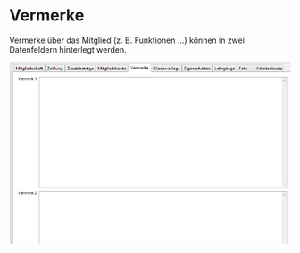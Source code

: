 # Vermerke

Vermerke über das Mitglied (z. B. Funktionen ...) können in zwei Datenfeldern hinterlegt werden.

![](../../../../v3.0.x/mitglieder/content/img/VermerkeTab.png)
